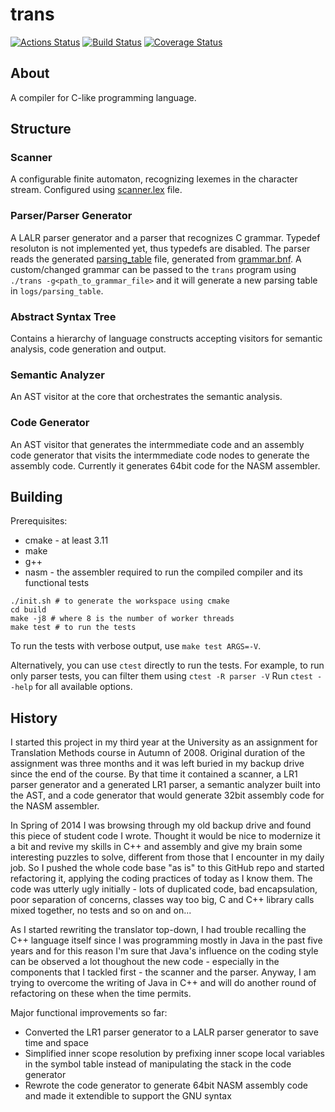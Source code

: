 trans
=====

[![Actions Status](https://github.com/rieske/trans/workflows/build/badge.svg)](https://github.com/rieske/trans/actions)
[![Build Status](https://travis-ci.org/rieske/trans.png?branch=master)](https://travis-ci.org/rieske/trans)
[![Coverage Status](https://coveralls.io/repos/github/rieske/trans/badge.svg?branch=master)](https://coveralls.io/github/rieske/trans?branch=master)

## About

A compiler for C-like programming language.

## Structure

### Scanner
A configurable finite automaton, recognizing lexemes in the character stream.
Configured using [scanner.lex](resources/configuration/scanner.lex) file.

### Parser/Parser Generator
A LALR parser generator and a parser that recognizes C grammar.
Typedef resoluton is not implemented yet, thus typedefs are disabled.
The parser reads the generated [parsing_table](resources/configuration/parsing_table) file, generated from
[grammar.bnf](resources/configuration/grammar.bnf).
A custom/changed grammar can be passed to the `trans` program using `./trans -g<path_to_grammar_file>` and it will generate
a new parsing table in `logs/parsing_table`.

### Abstract Syntax Tree
Contains a hierarchy of language constructs accepting visitors for semantic analysis, code generation and output.

### Semantic Analyzer
An AST visitor at the core that orchestrates the semantic analysis.

### Code Generator
An AST visitor that generates the intermmediate code and an assembly code generator that visits the intermmediate code nodes
to generate the assembly code. Currently it generates 64bit code for the NASM assembler.

## Building

Prerequisites:
- cmake - at least 3.11
- make
- g++
- nasm - the assembler required to run the compiled compiler and its functional tests

```shell
./init.sh # to generate the workspace using cmake
cd build
make -j8 # where 8 is the number of worker threads
make test # to run the tests
```

To run the tests with verbose output, use `make test ARGS=-V`.

Alternatively, you can use `ctest` directly to run the tests.
For example, to run only parser tests, you can filter them using `ctest -R parser -V`
Run `ctest --help` for all available options.

## History
I started this project in my third year at the University as an assignment for Translation Methods course in Autumn of 2008.
Original duration of the assignment was three months and it was left buried in my backup drive since the end of the course.
By that time it contained a scanner, a LR1 parser generator and a generated LR1 parser, a semantic analyzer built into the AST,
and a code generator that would generate 32bit assembly code for the NASM assembler.


In Spring of 2014 I was browsing through my old backup drive and found this piece of student code I wrote.
Thought it would be nice to modernize it a bit and revive my skills in C++ and assembly and give my brain some interesting
puzzles to solve, different from those that I encounter in my daily job. So I pushed the whole code base "as is"
to this GitHub repo and started refactoring it, applying the coding practices of today as I know them.
The code was utterly ugly initially - lots of duplicated code, bad encapsulation, poor separation of concerns,
classes way too big, C and C++ library calls mixed together, no tests and so on and on...


As I started rewriting the translator top-down, I had trouble recalling the C++ language itself since I was programming
mostly in Java in the past five years and for this reason I'm sure that Java's influence on the coding style can be
observed a lot thoughout the new code - especially in the components that I tackled first - the scanner and the parser.
Anyway, I am trying to overcome the writing of Java in C++ and will do another round of refactoring on these when the time
permits.


Major functional improvements so far:
- Converted the LR1 parser generator to a LALR parser generator to save time and space
- Simplified inner scope resolution by prefixing inner scope local variables in the symbol table instead of manipulating the stack in the code generator
- Rewrote the code generator to generate 64bit NASM assembly code and made it extendible to support the GNU syntax

